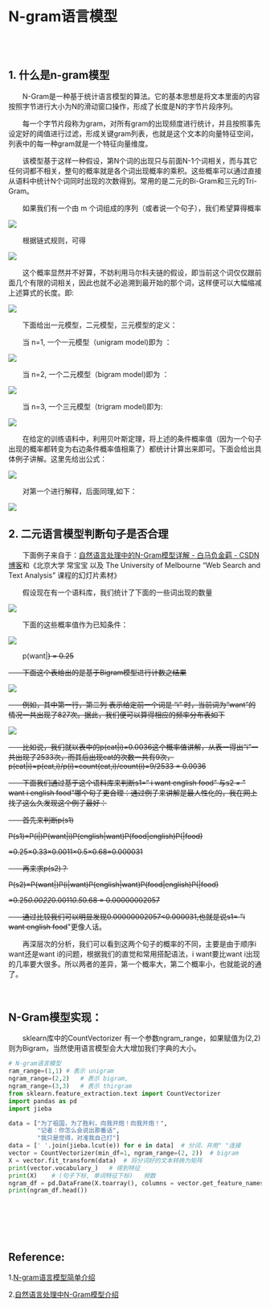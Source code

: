 # N-gram语言模型

<br>
<br>

## 1. 什么是n-gram模型

&emsp;&emsp;N-Gram是一种基于统计语言模型的算法。它的基本思想是将文本里面的内容按照字节进行大小为N的滑动窗口操作，形成了长度是N的字节片段序列。

&emsp;&emsp;每一个字节片段称为gram，对所有gram的出现频度进行统计，并且按照事先设定好的阈值进行过滤，形成关键gram列表，也就是这个文本的向量特征空间，列表中的每一种gram就是一个特征向量维度。

&emsp;&emsp;该模型基于这样一种假设，第N个词的出现只与前面N-1个词相关，而与其它任何词都不相关，整句的概率就是各个词出现概率的乘积。这些概率可以通过直接从语料中统计N个词同时出现的次数得到。常用的是二元的Bi-Gram和三元的Tri-Gram。

&emsp;&emsp;如果我们有一个由 m 个词组成的序列（或者说一个句子），我们希望算得概率 

![](https://www.zhihu.com/equation?tex=p%28w_%7B1%7D%2Cw_%7B2%7D%2C...%2Cw_%7Bm%7D%29)

&emsp;&emsp;根据链式规则，可得

![](https://www.zhihu.com/equation?tex=p%28w_%7B1%7D%2Cw_%7B2%7D%2C...%2Cw_%7Bm%7D%29%3Dp%28w_%7B1%7D%29%2Ap%28w_%7B2%7D%7Cw_%7B1%7D%29%2Ap%28w_%7B3%7D%7Cw_%7B1%7D%2Cw_%7B2%7D%29.....p%28w_%7Bm%7D%7Cw_%7B1%7D%2C..%2Cw_%7Bm-1%7D%29)

&emsp;&emsp;这个概率显然并不好算，不妨利用马尔科夫链的假设，即当前这个词仅仅跟前面几个有限的词相关，因此也就不必追溯到最开始的那个词，这样便可以大幅缩减上述算式的长度。即:

![](https://www.zhihu.com/equation?tex=p%28w_%7B1%7D%2Cw_%7B2%7D%2C...%2Cw_%7Bm%7D%29%3Dp%28w_%7Bi%7D%7Cw_%7Bi-n%2B1%2C+...%2Cw_%7Bi-1%7D%7D%29)

&emsp;&emsp;下面给出一元模型，二元模型，三元模型的定义：

&emsp;&emsp;当 n=1, 一个一元模型（unigram model)即为 ：

![](https://pic1.zhimg.com/80/v2-4e5bacfab55c6fc21990be89e3c84e14_hd.jpg)

&emsp;&emsp;当 n=2, 一个二元模型（bigram model)即为 ：

![](https://pic2.zhimg.com/80/v2-d45c62f548c4da5d47a904a09ba20159_hd.jpg)

&emsp;&emsp;当 n=3, 一个三元模型（trigram model)即为:

![](https://pic1.zhimg.com/80/v2-53fd4958fb85de0afdae15b1af1861ac_hd.jpg)

&emsp;&emsp;在给定的训练语料中，利用贝叶斯定理，将上述的条件概率值（因为一个句子出现的概率都转变为右边条件概率值相乘了）都统计计算出来即可。下面会给出具体例子讲解。这里先给出公式：

![](https://pic1.zhimg.com/80/v2-507fac3a49357eed0fbd4cd6fb8ce6b0_hd.jpg)

&emsp;&emsp;对第一个进行解释，后面同理,如下：

![](https://www.zhihu.com/equation?tex=p%28w_%7Bi%7D%7Cp%28w_%7Bi-1%7D%29%29%3Dp%28w_%7Bi%7D%2Cw_%7Bi-1%7D%29%2Fp%28w_%7Bi-1%7D%29%3D%28count%28w_%7Bi%7D%2Cw_%7Bi-1%7D%29%2Fcount%28ALLword%29%29%2F%28count%28w_%7Bi-1%7D%29%2Fcount%28ALLword%29%29%3Dcount%28w_%7Bi%7D%2Cw_%7Bi-1%7D%29%2Fcount%28w_%7Bi-1%7D%29)

## 2. 二元语言模型判断句子是否合理

&emsp;&emsp;下面例子来自于：[自然语言处理中的N-Gram模型详解 - 白马负金羁 - CSDN博客](https://link.zhihu.com/?target=http%3A//blog.csdn.net/baimafujinji/article/details/51281816)和《北京大学 常宝宝 以及 The University of Melbourne “Web Search and Text Analysis” 课程的幻灯片素材》

&emsp;&emsp;假设现在有一个语料库，我们统计了下面的一些词出现的数量

![](https://pic1.zhimg.com/80/v2-43745e5526b6eb8341a896c8abe8c640_hd.jpg)

&emsp;&emsp;下面的这些概率值作为已知条件：

![](https://pic1.zhimg.com/80/v2-a7c0d77143e0c997abd45e1535eaeb8c_hd.jpg)

&emsp;&emsp;p(want|<s>) = 0.25

&emsp;&emsp;下面这个表给出的是基于Bigram模型进行计数之结果

![](https://pic3.zhimg.com/80/v2-d9d0700496b79f4456776df80856f37a_hd.jpg)

&emsp;&emsp;例如，其中第一行，第二列 表示给定前一个词是 “i” 时，当前词为“want”的情况一共出现了827次。据此，我们便可以算得相应的频率分布表如下

![](https://pic2.zhimg.com/80/v2-e53505cae4d3fa21d29f1ff2c267eb49_hd.jpg)

&emsp;&emsp;比如说，我们就以表中的p(eat|i)=0.0036这个概率值讲解，从表一得出“i”一共出现了2533次，而其后出现eat的次数一共有9次，p(eat|i)=p(eat,i)/p(i)=count(eat,i)/count(i)=9/2533 = 0.0036

&emsp;&emsp;下面我们通过基于这个语料库来判断s1=“<s> i want english food</s>” 与s2 = "<s> want i english food</s>"哪个句子更合理：通过例子来讲解是最人性化的，我在网上找了这么久发现这个例子最好：

&emsp;&emsp;首先来判断p(s1)

P(s1)=P(i|<s>)P(want|i)P(english|want)P(food|english)P(</s>|food)

=0.25×0.33×0.0011×0.5×0.68=0.000031

&emsp;&emsp;再来求p(s2)？

P(s2)=P(want|<s>)P(i|want)P(english|want)P(food|english)P(</s>|food)

=0.25*0.0022*0.0011*0.5*0.68 = 0.00000002057

&emsp;&emsp;通过比较我们可以明显发现0.00000002057<0.000031,也就是说s1= "i want english food</s>"更像人话。

&emsp;&emsp;再深层次的分析，我们可以看到这两个句子的概率的不同，主要是由于顺序i want还是want i的问题，根据我们的直觉和常用搭配语法，i want要比want i出现的几率要大很多。所以两者的差异，第一个概率大，第二个概率小，也就能说的通了。

<br>

## N-Gram模型实现：

&emsp;&emsp;sklearn库中的CountVectorizer 有一个参数ngram_range，如果赋值为(2,2)则为Bigram，当然使用语言模型会大大增加我们字典的大小。

```python
# N-gram语言模型
ram_range=(1,1) # 表示 unigram
ngram_range=(2,2)   # 表示 bigram,
ngram_range=(3,3)   # 表示 thirgram
from sklearn.feature_extraction.text import CountVectorizer
import pandas as pd
import jieba

data = ["为了祖国，为了胜利，向我开炮！向我开炮！",
        "记者：你怎么会说出那番话",
        "我只是觉得，对准我自己打"]
data = [' '.join(jieba.lcut(e)) for e in data]  # 分词，并用" "连接
vector = CountVectorizer(min_df=1, ngram_range=(2, 2))  # bigram
X = vector.fit_transform(data)  # 将分词好的文本转换为矩阵
print(vector.vocabulary_)   # 得到特征
print(X)    # (句子下标, 单词特征下标)   频数
ngram_df = pd.DataFrame(X.toarray(), columns = vector.get_feature_names())   # to DataFrame
print(ngram_df.head())
```



<br>
<br>
<br>
<br>

## Reference:

1.[N-gram语言模型简单介绍](https://www.cnblogs.com/wzm-xu/p/4229819.html)

2.[自然语言处理中N-Gram模型介绍](https://zhuanlan.zhihu.com/p/32829048)